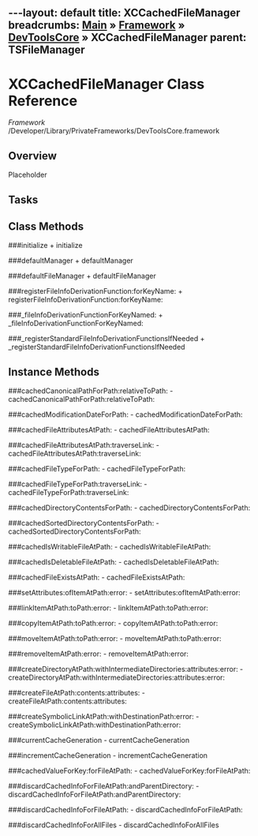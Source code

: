 ---layout: default
title: XCCachedFileManager
breadcrumbs: <a href="/index.html">Main</a> &raquo; <a href="/Frameworks.html">Framework</a> &raquo; <a href="/Frameworks/DevToolsCore.html">DevToolsCore</a> &raquo; XCCachedFileManager
parent: TSFileManager 
---
# XCCachedFileManager Class Reference

*Framework* /Developer/Library/PrivateFrameworks/DevToolsCore.framework

## Overview

Placeholder

## Tasks

## Class Methods

<a name="+initialize"></a>
###initialize
    + initialize

<a name="+defaultManager"></a>
###defaultManager
    + defaultManager

<a name="+defaultFileManager"></a>
###defaultFileManager
    + defaultFileManager

<a name="+registerFileInfoDerivationFunction:forKeyName:"></a>
###registerFileInfoDerivationFunction:forKeyName:
    + registerFileInfoDerivationFunction:forKeyName:

<a name="+_fileInfoDerivationFunctionForKeyNamed:"></a>
###_fileInfoDerivationFunctionForKeyNamed:
    + _fileInfoDerivationFunctionForKeyNamed:

<a name="+_registerStandardFileInfoDerivationFunctionsIfNeeded"></a>
###_registerStandardFileInfoDerivationFunctionsIfNeeded
    + _registerStandardFileInfoDerivationFunctionsIfNeeded

## Instance Methods

<a name="-cachedCanonicalPathForPath:relativeToPath:"></a>
###cachedCanonicalPathForPath:relativeToPath:
    - cachedCanonicalPathForPath:relativeToPath:

<a name="-cachedModificationDateForPath:"></a>
###cachedModificationDateForPath:
    - cachedModificationDateForPath:

<a name="-cachedFileAttributesAtPath:"></a>
###cachedFileAttributesAtPath:
    - cachedFileAttributesAtPath:

<a name="-cachedFileAttributesAtPath:traverseLink:"></a>
###cachedFileAttributesAtPath:traverseLink:
    - cachedFileAttributesAtPath:traverseLink:

<a name="-cachedFileTypeForPath:"></a>
###cachedFileTypeForPath:
    - cachedFileTypeForPath:

<a name="-cachedFileTypeForPath:traverseLink:"></a>
###cachedFileTypeForPath:traverseLink:
    - cachedFileTypeForPath:traverseLink:

<a name="-cachedDirectoryContentsForPath:"></a>
###cachedDirectoryContentsForPath:
    - cachedDirectoryContentsForPath:

<a name="-cachedSortedDirectoryContentsForPath:"></a>
###cachedSortedDirectoryContentsForPath:
    - cachedSortedDirectoryContentsForPath:

<a name="-cachedIsWritableFileAtPath:"></a>
###cachedIsWritableFileAtPath:
    - cachedIsWritableFileAtPath:

<a name="-cachedIsDeletableFileAtPath:"></a>
###cachedIsDeletableFileAtPath:
    - cachedIsDeletableFileAtPath:

<a name="-cachedFileExistsAtPath:"></a>
###cachedFileExistsAtPath:
    - cachedFileExistsAtPath:

<a name="-setAttributes:ofItemAtPath:error:"></a>
###setAttributes:ofItemAtPath:error:
    - setAttributes:ofItemAtPath:error:

<a name="-linkItemAtPath:toPath:error:"></a>
###linkItemAtPath:toPath:error:
    - linkItemAtPath:toPath:error:

<a name="-copyItemAtPath:toPath:error:"></a>
###copyItemAtPath:toPath:error:
    - copyItemAtPath:toPath:error:

<a name="-moveItemAtPath:toPath:error:"></a>
###moveItemAtPath:toPath:error:
    - moveItemAtPath:toPath:error:

<a name="-removeItemAtPath:error:"></a>
###removeItemAtPath:error:
    - removeItemAtPath:error:

<a name="-createDirectoryAtPath:withIntermediateDirectories:attributes:error:"></a>
###createDirectoryAtPath:withIntermediateDirectories:attributes:error:
    - createDirectoryAtPath:withIntermediateDirectories:attributes:error:

<a name="-createFileAtPath:contents:attributes:"></a>
###createFileAtPath:contents:attributes:
    - createFileAtPath:contents:attributes:

<a name="-createSymbolicLinkAtPath:withDestinationPath:error:"></a>
###createSymbolicLinkAtPath:withDestinationPath:error:
    - createSymbolicLinkAtPath:withDestinationPath:error:

<a name="-currentCacheGeneration"></a>
###currentCacheGeneration
    - currentCacheGeneration

<a name="-incrementCacheGeneration"></a>
###incrementCacheGeneration
    - incrementCacheGeneration

<a name="-cachedValueForKey:forFileAtPath:"></a>
###cachedValueForKey:forFileAtPath:
    - cachedValueForKey:forFileAtPath:

<a name="-discardCachedInfoForFileAtPath:andParentDirectory:"></a>
###discardCachedInfoForFileAtPath:andParentDirectory:
    - discardCachedInfoForFileAtPath:andParentDirectory:

<a name="-discardCachedInfoForFileAtPath:"></a>
###discardCachedInfoForFileAtPath:
    - discardCachedInfoForFileAtPath:

<a name="-discardCachedInfoForAllFiles"></a>
###discardCachedInfoForAllFiles
    - discardCachedInfoForAllFiles

